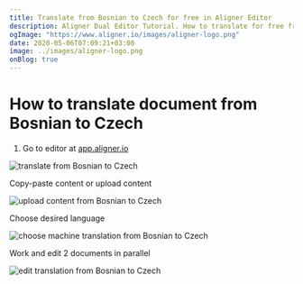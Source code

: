 ```yaml
---
title: Translate from Bosnian to Czech for free in Aligner Editor
description: Aligner Dual Editor Tutorial. How to translate for free from Bosnian to Czech. Aligner is multilingual document management platform. 
ogImage: "https://www.aligner.io/images/aligner-logo.png"
date: 2020-05-06T07:09:21+03:00
image: ../images/aligner-logo.png
onBlog: true
---
```


# How to translate document from Bosnian to Czech

1. Go to editor at [app.aligner.io](https://app.aligner.io "Aligner App web page")

![translate from Bosnian to Czech](../aligner-blank-editor.png "translate from Bosnian to Czech")

Copy-paste content or upload content

![upload content from Bosnian to Czech](../aligner-uploaded-document.png "upload content from Bosnian to Czech")

Choose desired language

![choose machine translation from Bosnian to Czech](../aligner-language-dropdown.png "choose machine translation from Bosnian to Czech")

Work and edit 2 documents in parallel

![edit translation from Bosnian to Czech](../aligner-double-sitded-editor.png "edit translation from Bosnian to Czech")

